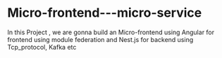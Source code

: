 # Micro-frontend---micro-service
In this Project , we are gonna build an Micro-frontend using Angular for frontend using module federation and Nest.js for backend using Tcp_protocol, Kafka etc
